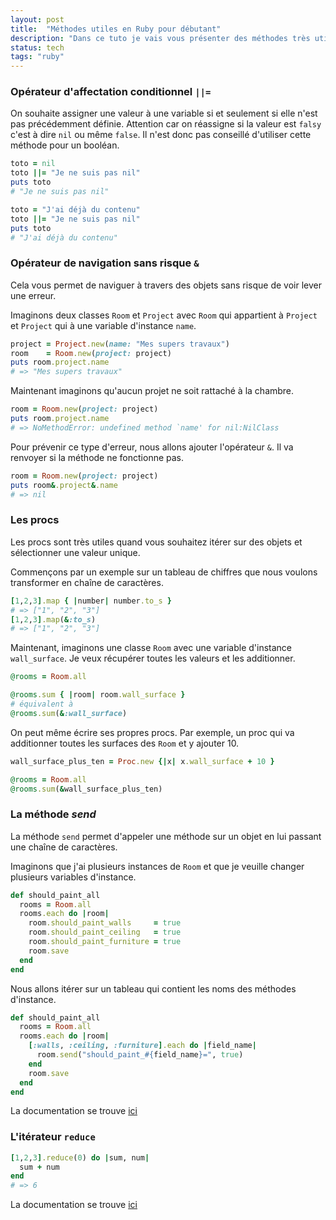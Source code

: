 ```yaml
---
layout: post
title:  "Méthodes utiles en Ruby pour débutant"
description: "Dans ce tuto je vais vous présenter des méthodes très utiles que j'utilise tous les jours en Ruby"
status: tech
tags: "ruby"
---
```


### Opérateur d'affectation conditionnel `||=`

On souhaite assigner une valeur à une variable si et seulement si elle n'est pas précédemment définie. Attention car on réassigne si la valeur est `falsy` c'est à dire `nil` ou même `false`. Il n'est donc pas conseillé d'utiliser cette méthode pour un booléan.

```ruby
toto = nil
toto ||= "Je ne suis pas nil"
puts toto
# "Je ne suis pas nil"

toto = "J'ai déjà du contenu"
toto ||= "Je ne suis pas nil"
puts toto
# "J'ai déjà du contenu"
```

### Opérateur de navigation sans risque `&`

Cela vous permet de naviguer à travers des objets sans risque de voir lever une erreur.

Imaginons deux classes `Room` et `Project` avec `Room` qui appartient à `Project` et `Project` qui à une variable d'instance `name`.

```ruby
project = Project.new(name: "Mes supers travaux")
room    = Room.new(project: project)
puts room.project.name
# => "Mes supers travaux"
```

Maintenant imaginons qu'aucun projet ne soit rattaché à la chambre.

```ruby
room = Room.new(project: project)
puts room.project.name
# => NoMethodError: undefined method `name' for nil:NilClass
```

Pour prévenir ce type d'erreur, nous allons ajouter l'opérateur `&`. Il va renvoyer si la méthode ne fonctionne pas.

```ruby
room = Room.new(project: project)
puts room&.project&.name
# => nil
```

### Les procs

Les procs sont très utiles quand vous souhaitez itérer sur des objets et sélectionner une valeur unique.

Commençons par un exemple sur un tableau de chiffres que nous voulons transformer en chaîne de caractères.

```ruby
[1,2,3].map { |number| number.to_s }
# => ["1", "2", "3"]
[1,2,3].map(&:to_s)
# => ["1", "2", "3"]
```

Maintenant, imaginons une classe `Room` avec une variable d'instance `wall_surface`. Je veux récupérer toutes les valeurs et les additionner.

```ruby
@rooms = Room.all

@rooms.sum { |room| room.wall_surface }
# équivalent à
@rooms.sum(&:wall_surface)
```

On peut même écrire ses propres procs. Par exemple, un proc qui va additionner toutes les surfaces des `Room` et y ajouter 10.

```ruby
wall_surface_plus_ten = Proc.new {|x| x.wall_surface + 10 }

@rooms = Room.all
@rooms.sum(&wall_surface_plus_ten)
```

### La méthode *send*

La méthode `send` permet d'appeler une méthode sur un objet en lui passant une chaîne de caractères.

Imaginons que j'ai plusieurs instances de `Room` et que je veuille changer plusieurs variables d'instance.

```ruby
def should_paint_all
  rooms = Room.all
  rooms.each do |room|
    room.should_paint_walls     = true
    room.should_paint_ceiling   = true
    room.should_paint_furniture = true
    room.save
  end
end
```

Nous allons itérer sur un tableau qui contient les noms des méthodes d'instance.

```ruby
def should_paint_all
  rooms = Room.all
  rooms.each do |room|
    [:walls, :ceiling, :furniture].each do |field_name|
      room.send("should_paint_#{field_name}=", true)
    end
    room.save
  end
end
```

La documentation se trouve [ici](https://apidock.com/ruby/Object/send)

### L'itérateur `reduce`

```ruby
[1,2,3].reduce(0) do |sum, num|
  sum + num
end
# => 6
```

La documentation se trouve [ici](https://apidock.com/ruby/Enumerable/reduce)
